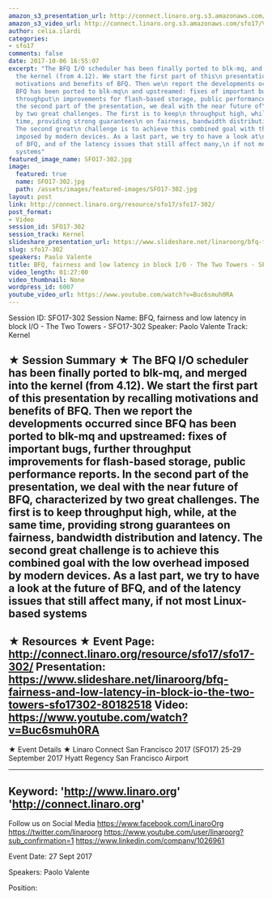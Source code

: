 ```yaml
---
amazon_s3_presentation_url: http://connect.linaro.org.s3.amazonaws.com/sfo17/Presentations/SFO17-302.pdf
amazon_s3_video_url: http://connect.linaro.org.s3.amazonaws.com/sfo17/Videos/SFO17-302%20BFQ%2C%20fairness%20and%20low%20latency%20in%20block%20I%20%20O%20-%20The%20Two%20Towers.mp4
author: celia.ilardi
categories:
- sfo17
comments: false
date: 2017-10-06 16:55:07
excerpt: "The BFQ I/O scheduler has been finally ported to blk-mq, and merged\n into
  the kernel (from 4.12). We start the first part of this\n presentation by recalling
  motivations and benefits of BFQ. Then we\n report the developments occurred since
  BFQ has been ported to blk-mq\n and upstreamed: fixes of important bugs, further
  throughput\n improvements for flash-based storage, public performance reports. In\n
  the second part of the presentation, we deal with the near future of\n BFQ, characterized
  by two great challenges. The first is to keep\n throughput high, while, at the same
  time, providing strong guarantees\n on fairness, bandwidth distribution and latency.
  The second great\n challenge is to achieve this combined goal with the low overhead\n
  imposed by modern devices. As a last part, we try to have a look at\n the future
  of BFQ, and of the latency issues that still affect many,\n if not most Linux-based
  systems"
featured_image_name: SFO17-302.jpg
image:
  featured: true
  name: SFO17-302.jpg
  path: /assets/images/featured-images/SFO17-302.jpg
layout: post
link: http://connect.linaro.org/resource/sfo17/sfo17-302/
post_format:
- Video
session_id: SFO17-302
session_track: Kernel
slideshare_presentation_url: https://www.slideshare.net/linaroorg/bfq-fairness-and-low-latency-in-block-io-the-two-towers-sfo17302
slug: sfo17-302
speakers: Paolo Valente
title: BFQ, fairness and low latency in block I/O - The Two Towers - SFO17-302
video_length: 01:27:00
video_thumbnail: None
wordpress_id: 6007
youtube_video_url: https://www.youtube.com/watch?v=Buc6smuh0RA
---
```


Session ID: SFO17-302
Session Name: BFQ, fairness and low latency in block I/O - The Two Towers - SFO17-302
Speaker: Paolo Valente
Track: Kernel

★ Session Summary ★
The BFQ I/O scheduler has been finally ported to blk-mq, and merged
into the kernel (from 4.12). We start the first part of this
presentation by recalling motivations and benefits of BFQ. Then we
report the developments occurred since BFQ has been ported to blk-mq
and upstreamed: fixes of important bugs, further throughput
improvements for flash-based storage, public performance reports. In
the second part of the presentation, we deal with the near future of
BFQ, characterized by two great challenges. The first is to keep
throughput high, while, at the same time, providing strong guarantees
on fairness, bandwidth distribution and latency. The second great
challenge is to achieve this combined goal with the low overhead
imposed by modern devices. As a last part, we try to have a look at
the future of BFQ, and of the latency issues that still affect many,
if not most Linux-based systems
---------------------------------------------------
★ Resources ★
Event Page: http://connect.linaro.org/resource/sfo17/sfo17-302/
Presentation: https://www.slideshare.net/linaroorg/bfq-fairness-and-low-latency-in-block-io-the-two-towers-sfo17302-80182518
Video: https://www.youtube.com/watch?v=Buc6smuh0RA
---------------------------------------------------

★ Event Details ★
Linaro Connect San Francisco 2017 (SFO17)
25-29 September 2017
Hyatt Regency San Francisco Airport

---------------------------------------------------
Keyword:
'http://www.linaro.org'
'http://connect.linaro.org'
---------------------------------------------------
Follow us on Social Media
https://www.facebook.com/LinaroOrg
https://twitter.com/linaroorg
https://www.youtube.com/user/linaroorg?sub_confirmation=1
https://www.linkedin.com/company/1026961

Event Date: 27 Sept 2017

Speakers: Paolo Valente

Position: